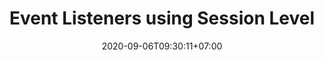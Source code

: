 ---
layout: post
title: "Event Listeners using Session Level"
date: 2020-09-06T09:30:11+07:00
lang: java-web
categories:
- java
- web
- war
refs: 
- https://docs.oracle.com/cd/B14099_19/web.1012/b14017/filters.htm#i1000654
youtube: 
comments: true
gist: dimMaryanto93/c0a51e92e23ada4ecb71f9c18c803fea
image_path: /resources/posts/java-web-019
---